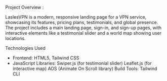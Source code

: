 Project Overview : 

LaslesVPN is a modern, responsive landing page for a VPN service, showcasing its features, pricing plans, testimonials, and global presence. The project includes a main landing page, sign-in, and sign-up pages, with interactive elements like a testimonial slider and a world map showing user locations.


Technologies Used

- Frontend: HTML5, Tailwind CSS
- JavaScript Libraries:
Swiper.js (for testimonial slider)
Leaflet.js (for interactive map)
AOS (Animate On Scroll library)
Build Tools: Tailwind CLI
